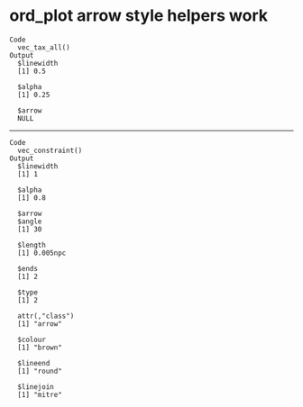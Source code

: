 # ord_plot arrow style helpers work

    Code
      vec_tax_all()
    Output
      $linewidth
      [1] 0.5
      
      $alpha
      [1] 0.25
      
      $arrow
      NULL
      

---

    Code
      vec_constraint()
    Output
      $linewidth
      [1] 1
      
      $alpha
      [1] 0.8
      
      $arrow
      $angle
      [1] 30
      
      $length
      [1] 0.005npc
      
      $ends
      [1] 2
      
      $type
      [1] 2
      
      attr(,"class")
      [1] "arrow"
      
      $colour
      [1] "brown"
      
      $lineend
      [1] "round"
      
      $linejoin
      [1] "mitre"
      

